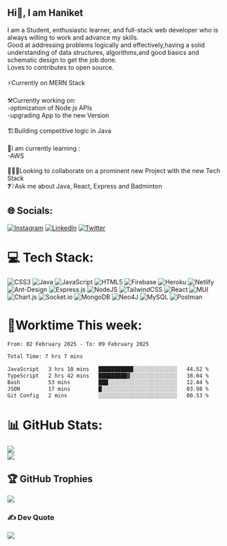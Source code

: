 ## Hi👋, I am Haniket
I am a Student, enthusiastic learner, and full-stack web developer who is always willing to work and advance my skills. <br>Good at addressing problems logically and effectively,having a solid understanding of data structures, algorithms,and good basics and schematic design to get the job done.<br>Loves to contributes to open source.<br><br>⚡Currently on MERN Stack <br><br>⚒️Currently working on:<br>       -optimization of Node js APIs<br>       -upgrading App to the new Version <br><br>🏗️Building competitive logic in Java<br><br>🌱I am currently learning :<br>       -AWS<br><br>🧑‍🤝‍🧑Looking to collaborate on a prominent new Project with the new Tech Stack<br>❓❔Ask me about Java, React, Express and Badminton<br>


## 🌐 Socials:
[![Instagram](https://img.shields.io/badge/Instagram-%23E4405F.svg?logo=Instagram&logoColor=white)](https://instagram.com/haniketyadav) [![LinkedIn](https://img.shields.io/badge/LinkedIn-%230077B5.svg?logo=linkedin&logoColor=white)](https://linkedin.com/in/haniket-yadav-31aa271ab) [![Twitter](https://img.shields.io/badge/Twitter-%231DA1F2.svg?logo=Twitter&logoColor=white)](https://twitter.com/haniketyadav) 

# 💻 Tech Stack:
![CSS3](https://img.shields.io/badge/css3-%231572B6.svg?style=for-the-badge&logo=css3&logoColor=white) ![Java](https://img.shields.io/badge/java-%23ED8B00.svg?style=for-the-badge&logo=java&logoColor=white) ![JavaScript](https://img.shields.io/badge/javascript-%23323330.svg?style=for-the-badge&logo=javascript&logoColor=%23F7DF1E) ![HTML5](https://img.shields.io/badge/html5-%23E34F26.svg?style=for-the-badge&logo=html5&logoColor=white) ![Firebase](https://img.shields.io/badge/firebase-%23039BE5.svg?style=for-the-badge&logo=firebase) ![Heroku](https://img.shields.io/badge/heroku-%23430098.svg?style=for-the-badge&logo=heroku&logoColor=white) ![Netlify](https://img.shields.io/badge/netlify-%23000000.svg?style=for-the-badge&logo=netlify&logoColor=#00C7B7) ![Ant-Design](https://img.shields.io/badge/-AntDesign-%230170FE?style=for-the-badge&logo=ant-design&logoColor=white) ![Express.js](https://img.shields.io/badge/express.js-%23404d59.svg?style=for-the-badge&logo=express&logoColor=%2361DAFB) ![NodeJS](https://img.shields.io/badge/node.js-6DA55F?style=for-the-badge&logo=node.js&logoColor=white) ![TailwindCSS](https://img.shields.io/badge/tailwindcss-%2338B2AC.svg?style=for-the-badge&logo=tailwind-css&logoColor=white) ![React](https://img.shields.io/badge/react-%2320232a.svg?style=for-the-badge&logo=react&logoColor=%2361DAFB) ![MUI](https://img.shields.io/badge/MUI-%230081CB.svg?style=for-the-badge&logo=material-ui&logoColor=white) ![Chart.js](https://img.shields.io/badge/chart.js-F5788D.svg?style=for-the-badge&logo=chart.js&logoColor=white) ![Socket.io](https://img.shields.io/badge/Socket.io-black?style=for-the-badge&logo=socket.io&badgeColor=010101) ![MongoDB](https://img.shields.io/badge/MongoDB-%234ea94b.svg?style=for-the-badge&logo=mongodb&logoColor=white) 	![Neo4J](https://img.shields.io/badge/Neo4j-008CC1?style=for-the-badge&logo=neo4j&logoColor=white) ![MySQL](https://img.shields.io/badge/mysql-%2300f.svg?style=for-the-badge&logo=mysql&logoColor=white) ![Postman](https://img.shields.io/badge/Postman-FF6C37?style=for-the-badge&logo=postman&logoColor=white)

# 💪Worktime This week:
<!--START_SECTION:waka-->

```txt
From: 02 February 2025 - To: 09 February 2025

Total Time: 7 hrs 7 mins

JavaScript   3 hrs 10 mins   ███████████░░░░░░░░░░░░░░   44.52 %
TypeScript   2 hrs 42 mins   █████████▓░░░░░░░░░░░░░░░   38.04 %
Bash         53 mins         ███░░░░░░░░░░░░░░░░░░░░░░   12.44 %
JSON         17 mins         █░░░░░░░░░░░░░░░░░░░░░░░░   03.98 %
Git Config   2 mins          ░░░░░░░░░░░░░░░░░░░░░░░░░   00.53 %
```

<!--END_SECTION:waka-->
# 📊 GitHub Stats:
![](https://github-readme-stats.vercel.app/api?username=haniket&theme=maroongold&hide_border=false&include_all_commits=false&count_private=true)<br/>
![](https://github-readme-streak-stats.herokuapp.com/?user=haniket&theme=maroongold&hide_border=false)<br/>
<!-- ![](https://github-readme-stats.vercel.app/api/top-langs/?username=haniket&theme=maroongold&hide_border=false&include_all_commits=false&count_private=true&layout=compact) -->

## 🏆 GitHub Trophies
![](https://github-profile-trophy.vercel.app/?username=haniket&theme=juicyfresh&no-frame=false&no-bg=false&margin-w=4)

### ✍️ Dev Quote
![](https://quotes-github-readme.vercel.app/api?type=horizontal&theme=radical)
